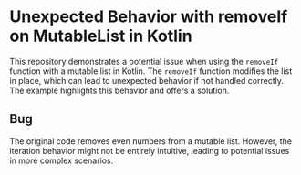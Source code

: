 # Unexpected Behavior with removeIf on MutableList in Kotlin

This repository demonstrates a potential issue when using the `removeIf` function with a mutable list in Kotlin.  The `removeIf` function modifies the list in place, which can lead to unexpected behavior if not handled correctly. The example highlights this behavior and offers a solution.

## Bug
The original code removes even numbers from a mutable list.  However, the iteration behavior might not be entirely intuitive, leading to potential issues in more complex scenarios.